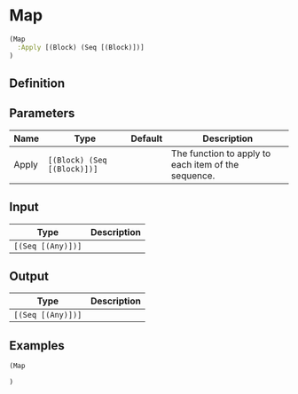 # Map

```clojure
(Map
  :Apply [(Block) (Seq [(Block)])]
)
```

## Definition


## Parameters
| Name | Type | Default | Description |
|------|------|---------|-------------|
| Apply | `[(Block) (Seq [(Block)])]` |  | The function to apply to each item of the sequence. |


## Input
| Type | Description |
|------|-------------|
| `[(Seq [(Any)])]` |  |


## Output
| Type | Description |
|------|-------------|
| `[(Seq [(Any)])]` |  |


## Examples

```clojure
(Map

)
```
